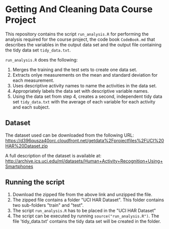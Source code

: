 # Getting And Cleaning Data Course Project

This repository contains the script `run_analysis.R` for performing the analysis required for the course project, the code book `CodeBook.md` that describes the variables in the output data set and the output file containing the tidy data set `tidy_data.txt`.

`run_analysis.R` does the following:

1. Merges the training and the test sets to create one data set.
2. Extracts onlye measurements on the mean and standard deviation for each measurement.
3. Uses descriptive activity names to name the activities in the data set.
4. Appropriately labels the data set with descriptive variable names.
5. Using the data set from step 4, creates a second, independent tidy data set `tidy_data.txt` with the average of each variable for each activity and each subject.

## Dataset

The dataset used can be downloaded from the following URL:
https://d396qusza40orc.cloudfront.net/getdata%2Fprojectfiles%2FUCI%20HAR%20Dataset.zip

A full description of the dataset is available at:
http://archive.ics.uci.edu/ml/datasets/Human+Activity+Recognition+Using+Smartphones

## Running the script 
1. Download the zipped file from the above link and unzipped the file.
2. The zipped file contains a folder "UCI HAR Dataset". This folder contains two sub-folders "train" and "test".
3. The script `run_analysis.R` has to be placed in the "UCI HAR Dataset"
4. The script can be executed by running `source("run_analysis.R")`. The file 'tidy_data.txt' contains the tidy data set will be created in the folder. 